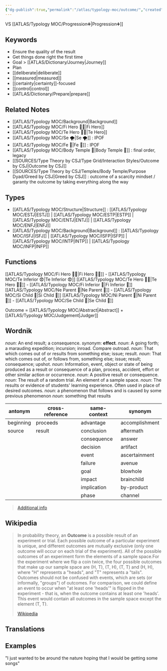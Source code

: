 ```yaml
---
{"dg-publish":true,"permalink":"/atlas/typology-moc/outcome/","created":"2022-12-30T12:33:54.141+01:00","updated":"2023-04-07T16:23:21.438+02:00"}
---
```



VS [[ATLAS/Typology MOC/Progression➕\|Progression➕]] 

## Keywords
- Ensure the quality of the result
- Get things done right the first time
- Goal > [[ATLAS/Dictionary/Journey\|Journey]]
- Plan 
- [[deliberate\|deliberate]] 
- [[measured\|measured]]
- [[certainty\|certainty]]-focused 
- [[control\|control]] 
- [[ATLAS/Dictionary/Prepare\|prepare]]

## Related Notes 
- [[ATLAS/Typology MOC/Background\|Background]]
- [[ATLAS/Typology MOC/Fi Hero 🦸‍♂️\|Fi Hero]] 
- [[ATLAS/Typology MOC/Te Hero 🦸‍♂️\|Te Hero]]
- [[ATLAS/Typology MOC/Se 🌪️\|Se 🌪️]] : IPOF
- [[ATLAS/Typology MOC/Fe 💉\|Fe 💉]] : IPOF
- [[ATLAS/Typology MOC/Body Temple 🌳\|Body Temple 🌳]] : final order, legacy 
- [[SOURCES/Type Theory by CSJ/Type Grid/Interaction Styles/Outcome by CSJ\|Outcome by CSJ]]
- [[SOURCES/Type Theory by CSJ/Temples/Body Temple/Purpose Dyad/Greed by CSJ\|Greed by CSJ]] : outcome of a scarcity mindset / garanty the outcome by taking everything along the way 

## Types 
- [[ATLAS/Typology MOC/Structure\|Structure]] : [[ATLAS/Typology MOC/ESTJ\|ESTJ]] | [[ATLAS/Typology MOC/ESTP\|ESTP]] | [[ATLAS/Typology MOC/ENTJ\|ENTJ]] | [[ATLAS/Typology MOC/ENFJ\|ENFJ]]
- [[ATLAS/Typology MOC/Background\|Background]] : [[ATLAS/Typology MOC/ISFJ\|ISFJ]] | [[ATLAS/Typology MOC/ISFP\|ISFP]] | [[ATLAS/Typology MOC/INTP\|INTP]] | [[ATLAS/Typology MOC/INFP\|INFP]] 

## Functions
[[ATLAS/Typology MOC/Fi Hero 🦸‍♂️\|Fi Hero 🦸‍♂️]] - [[ATLAS/Typology MOC/Te Inferior 😨\|Te Inferior 😨]]
[[ATLAS/Typology MOC/Te Hero 🦸‍♂️\|Te Hero 🦸‍♂️]] - [[ATLAS/Typology MOC/Fi Inferior 👶\|Fi Inferior 👶]]
[[ATLAS/Typology MOC/Ne Parent 🤨\|Ne Parent 🤨]] - [[ATLAS/Typology MOC/Si Child 🧒\|Si Child 🧒]]
[[ATLAS/Typology MOC/Ni Parent 🤨\|Ni Parent 🤨]] - [[ATLAS/Typology MOC/Se Child 🧒\|Se Child 🧒]] 

Outcome = [[ATLAS/Typology MOC/Abstract\|Abstract]] + [[ATLAS/Typology MOC/Judgement\|Judger]]

## Wordnik
*noun*: An end result; a consequence. <i>synonym</i>: <strong> effect</strong>.
*noun*: A going forth; a marauding expedition; incursion; inroad. Compare <internalXref urlencoded="outroad">outroad</internalXref>.
*noun*: That which comes out of or results from something else; issue; result.
*noun*: That which comes out of, or follows from, something else; issue; result; consequence; upshot.
*noun*: Information, event, object or state of being produced as a result or consequence of a plan, process, accident, effort or other similar action or occurrence.
*noun*: A positive result or consequence.
*noun*: The result of a random trial. An element of a sample space.
*noun*: The results or evidence of students' learning experience. Often used in place of desired outcomes.
*noun*: a phenomenon that follows and is caused by some previous phenomenon
*noun*: something that results

| antonym |cross-reference |same-context |synonym |
| --- | --- | --- | --- |
| beginning | proceeds | advantage | accomplishment |
| source | result | conclusion | aftermath |
|  |  | consequence | answer |
|  |  | decision | artifact |
|  |  | event | ascertainment |
|  |  | failure | avenue |
|  |  | goal | blowhole |
|  |  | impact | brainchild |
|  |  | implication | by-product |
|  |  | phase | channel |

> [Additional info](https://www.wordnik.com/words/outcome)
## Wikipedia 

> In probability theory, an **Outcome** is a possible result of an experiment or trial. Each possible outcome of a particular experiment is unique, and different outcomes are mutually exclusive (only one outcome will occur on each trial of the experiment). All of the possible outcomes of an experiment form the elements of a sample space.For the experiment where we flip a coin twice, the four possible outcomes that make up our sample space are (H, T), (T, H), (T, T) and (H, H), where "H" represents a "heads", and "T" represents a "tails". Outcomes should not be confused with events, which are sets (or informally, "groups") of outcomes. For comparison, we could define an event to occur when "at least one 'heads'" is flipped in the experiment - that is, when the outcome contains at least one 'heads'. This event would contain all outcomes in the sample space except the element (T, T).
>
> [Wikipedia](https://en.wikipedia.org/wiki/Outcome%20(probability))

## Translations 


## Examples
"I just wanted to be around the nature hoping that I would be getting some songs"